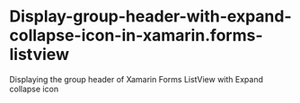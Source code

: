 # Display-group-header-with-expand-collapse-icon-in-xamarin.forms-listview
Displaying the group header of Xamarin Forms ListView with Expand collapse icon 
